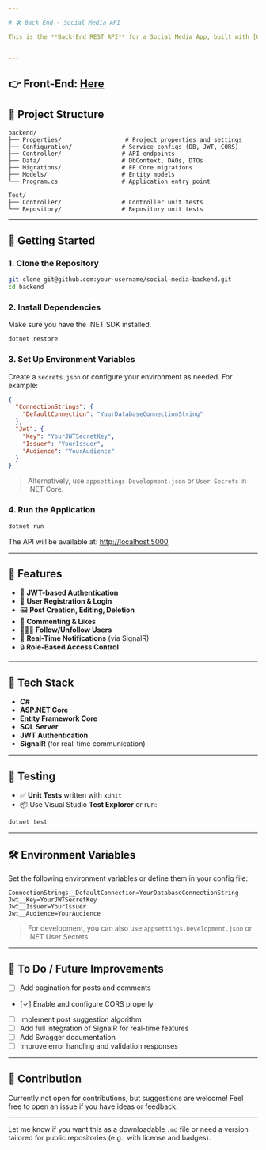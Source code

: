 ```yaml
---

# 🛠️ Back End - Social Media API

This is the **Back-End REST API** for a Social Media App, built with [C#](https://learn.microsoft.com/en-us/dotnet/csharp/) and [ASP.NET Core](https://learn.microsoft.com/en-us/aspnet/core/). It powers the core features of the platform, such as user authentication, post creation, commenting, and real-time notifications.


---
```

## 👉 Front-End: [Here](https://github.com/phuongle841/SocialMediaPlatformFrontend)

## 📁 Project Structure

```
backend/
├── Properties/                  # Project properties and settings
├── Configuration/              # Service configs (DB, JWT, CORS)
├── Controller/                 # API endpoints
├── Data/                       # DbContext, DAOs, DTOs
├── Migrations/                 # EF Core migrations
├── Models/                     # Entity models
└── Program.cs                  # Application entry point

Test/
├── Controller/                 # Controller unit tests
└── Repository/                 # Repository unit tests
```

---

## 🚀 Getting Started

### 1. Clone the Repository

```bash
git clone git@github.com:your-username/social-media-backend.git
cd backend
```

### 2. Install Dependencies

Make sure you have the .NET SDK installed.

```bash
dotnet restore
```

### 3. Set Up Environment Variables

Create a `secrets.json` or configure your environment as needed. For example:

```json
{
  "ConnectionStrings": {
    "DefaultConnection": "YourDatabaseConnectionString"
  },
  "Jwt": {
    "Key": "YourJWTSecretKey",
    "Issuer": "YourIssuer",
    "Audience": "YourAudience"
  }
}
```

> Alternatively, use `appsettings.Development.json` or `User Secrets` in .NET Core.

### 4. Run the Application

```bash
dotnet run
```

The API will be available at: [http://localhost:5000](http://localhost:5000)

---

## 🔑 Features

* 🔐 **JWT-based Authentication**
* 📝 **User Registration & Login**
* 🖼️ **Post Creation, Editing, Deletion**
* 💬 **Commenting & Likes**
* 🧑‍🤝‍🧑 **Follow/Unfollow Users**
* 📡 **Real-Time Notifications** (via SignalR)
* 🔒 **Role-Based Access Control**

---

## 🧹 Tech Stack

* **C#**
* **ASP.NET Core**
* **Entity Framework Core**
* **SQL Server**
* **JWT Authentication**
* **SignalR** (for real-time communication)

---

## 🧪 Testing

* ✅ **Unit Tests** written with `xUnit`
* 📦 Use Visual Studio **Test Explorer** or run:

```bash
dotnet test
```

---

## 🛠️ Environment Variables

Set the following environment variables or define them in your config file:

```
ConnectionStrings__DefaultConnection=YourDatabaseConnectionString
Jwt__Key=YourJWTSecretKey
Jwt__Issuer=YourIssuer
Jwt__Audience=YourAudience
```

> For development, you can also use `appsettings.Development.json` or .NET User Secrets.

---

## 📌 To Do / Future Improvements

* [ ] Add pagination for posts and comments
* [✓] Enable and configure CORS properly
* [ ] Implement post suggestion algorithm
* [ ] Add full integration of SignalR for real-time features
* [ ] Add Swagger documentation
* [ ] Improve error handling and validation responses

---

## 🤝 Contribution

Currently not open for contributions, but suggestions are welcome! Feel free to open an issue if you have ideas or feedback.

---

Let me know if you want this as a downloadable `.md` file or need a version tailored for public repositories (e.g., with license and badges).
